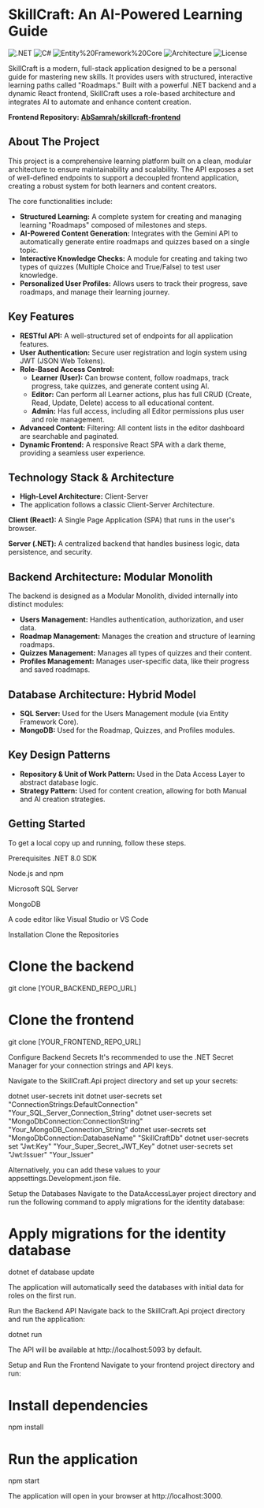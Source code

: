 # SkillCraft: An AI-Powered Learning Guide

![.NET](https://img.shields.io/badge/.NET-8.0-blueviolet)
![C#](https://img.shields.io/badge/C%23-12.0-green)
![Entity%20Framework%20Core](https://img.shields.io/badge/EF%20Core-8.0-blue)
![Architecture](https://img.shields.io/badge/Architecture-Clean-red)
![License](https://img.shields.io/badge/License-MIT-yellow.svg)


SkillCraft is a modern, full-stack application designed to be a personal guide for mastering new skills. It provides users with structured, interactive learning paths called "Roadmaps." Built with a powerful .NET backend and a dynamic React frontend, SkillCraft uses a role-based architecture and integrates AI to automate and enhance content creation.

**Frontend Repository:** [**AbSamrah/skillcraft-frontend**](https://github.com/AbSamrah/skillcraft-frontend)

## About The Project

This project is a comprehensive learning platform built on a clean, modular architecture to ensure maintainability and scalability. The API exposes a set of well-defined endpoints to support a decoupled frontend application, creating a robust system for both learners and content creators.

The core functionalities include:
* **Structured Learning:** A complete system for creating and managing learning "Roadmaps" composed of milestones and steps.
* **AI-Powered Content Generation:** Integrates with the Gemini API to automatically generate entire roadmaps and quizzes based on a single topic.
* **Interactive Knowledge Checks:** A module for creating and taking two types of quizzes (Multiple Choice and True/False) to test user knowledge.
* **Personalized User Profiles:** Allows users to track their progress, save roadmaps, and manage their learning journey.

## Key Features

-   **RESTful API:** A well-structured set of endpoints for all application features.
-   **User Authentication:** Secure user registration and login system using JWT (JSON Web Tokens).
-   **Role-Based Access Control:**
    -   **Learner (User):** Can browse content, follow roadmaps, track progress, take quizzes, and generate content using AI.
    -   **Editor:** Can perform all Learner actions, plus has full CRUD (Create, Read, Update, Delete) access to all educational content.
    -   **Admin:** Has full access, including all Editor permissions plus user and role management.
-   **Advanced Content:** Filtering: All content lists in the editor dashboard are searchable and paginated.
-   **Dynamic Frontend:** A responsive React SPA with a dark theme, providing a seamless user experience.

## Technology Stack & Architecture

* **High-Level Architecture:** Client-Server
* The application follows a classic Client-Server Architecture.

**Client (React):** A Single Page Application (SPA) that runs in the user's browser.

**Server (.NET):** A centralized backend that handles business logic, data persistence, and security.

## Backend Architecture: Modular Monolith
The backend is designed as a Modular Monolith, divided internally into distinct modules:
* **Users Management:** Handles authentication, authorization, and user data.
* **Roadmap Management:** Manages the creation and structure of learning roadmaps.
* **Quizzes Management:** Manages all types of quizzes and their content.
* **Profiles Management:** Manages user-specific data, like their progress and saved roadmaps.

## Database Architecture: Hybrid Model
* **SQL Server:** Used for the Users Management module (via Entity Framework Core).
* **MongoDB:** Used for the Roadmap, Quizzes, and Profiles modules.

## Key Design Patterns
* **Repository & Unit of Work Pattern:** Used in the Data Access Layer to abstract database logic.
* **Strategy Pattern:** Used for content creation, allowing for both Manual and AI creation strategies.

## Getting Started
To get a local copy up and running, follow these steps.

Prerequisites
.NET 8.0 SDK

Node.js and npm

Microsoft SQL Server

MongoDB

A code editor like Visual Studio or VS Code

Installation
Clone the Repositories

# Clone the backend
git clone [YOUR_BACKEND_REPO_URL]

# Clone the frontend
git clone [YOUR_FRONTEND_REPO_URL]

Configure Backend Secrets
It's recommended to use the .NET Secret Manager for your connection strings and API keys.

Navigate to the SkillCraft.Api project directory and set up your secrets:

dotnet user-secrets init
dotnet user-secrets set "ConnectionStrings:DefaultConnection" "Your_SQL_Server_Connection_String"
dotnet user-secrets set "MongoDbConnection:ConnectionString" "Your_MongoDB_Connection_String"
dotnet user-secrets set "MongoDbConnection:DatabaseName" "SkillCraftDb"
dotnet user-secrets set "Jwt:Key" "Your_Super_Secret_JWT_Key"
dotnet user-secrets set "Jwt:Issuer" "Your_Issuer"

Alternatively, you can add these values to your appsettings.Development.json file.

Setup the Databases
Navigate to the DataAccessLayer project directory and run the following command to apply migrations for the identity database:

# Apply migrations for the identity database
dotnet ef database update

The application will automatically seed the databases with initial data for roles on the first run.

Run the Backend API
Navigate back to the SkillCraft.Api project directory and run the application:

dotnet run

The API will be available at http://localhost:5093 by default.

Setup and Run the Frontend
Navigate to your frontend project directory and run:

# Install dependencies
npm install

# Run the application
npm start

The application will open in your browser at http://localhost:3000.
